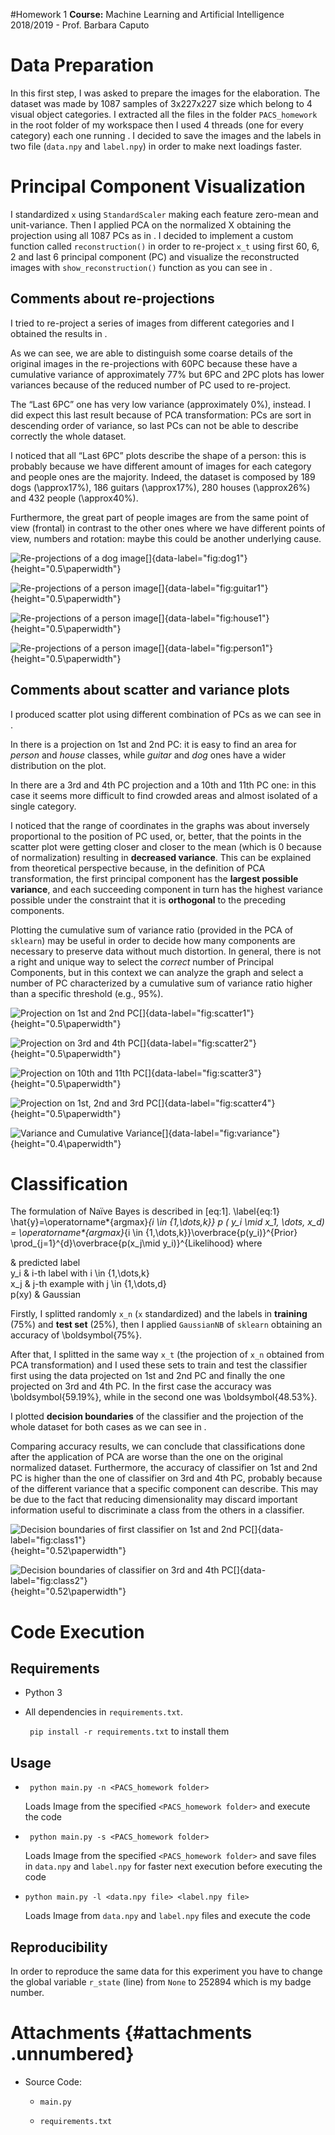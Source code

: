 #Homework 1
**Course:** Machine Learning and Artificial Intelligence 2018/2019 - Prof. Barbara Caputo

# Data Preparation


In this first step, I was asked to prepare the images for the
elaboration. The dataset was made by 1087 samples of 3x227x227
size which belong to 4 visual object categories. I extracted all the
files in the folder `PACS_homework` in the root folder of my workspace
then I used 4 threads (one for every category) each one running . I
decided to save the images and the labels in two file (`data.npy` and
`label.npy`) in order to make next loadings faster.

# Principal Component Visualization

I standardized `x` using `StandardScaler` making each feature zero-mean
and unit-variance. Then I applied PCA on the normalized X obtaining the
projection using all 1087 PCs as in . I decided to implement a custom
function called `reconstruction()` in order to re-project `x_t` using
first 60, 6, 2 and last 6 principal component (PC) and visualize
the reconstructed images with `show_reconstruction()` function as you
can see in .

## Comments about re-projections

I tried to re-project a series of images from different categories and I
obtained the results in .

As we can see, we are able to distinguish some coarse details of the
original images in the re-projections with 60PC because these have a
cumulative variance of approximately 77\% but 6PC and 2PC plots
has lower variances because of the reduced number of PC used to
re-project.

The “Last 6PC” one has very low variance (approximately 0\%),
instead. I did expect this last result because of PCA transformation:
PCs are sort in descending order of variance, so last PCs can not be
able to describe correctly the whole dataset.

I noticed that all “Last 6PC” plots describe the shape of a person:
this is probably because we have different amount of images for each
category and people ones are the majority. Indeed, the dataset is
composed by 189 dogs (\approx17\%), 186 guitars (\approx17\%),
280 houses (\approx26\%) and 432 people (\approx40\%).

Furthermore, the great part of people images are from the same point of
view (frontal) in contrast to the other ones where we have different
points of view, numbers and rotation: maybe this could be another
underlying cause.

![Re-projections of a dog
image[]{data-label="fig:dog1"}](https://raw.githubusercontent.com/pieromacaluso/Homework_MLAI/master/hw1/report/img/fig01a.png){height="0.5\paperwidth"}

![Re-projections of a person
image[]{data-label="fig:guitar1"}](https://raw.githubusercontent.com/pieromacaluso/Homework_MLAI/master/hw1/report/img/fig01b.png){height="0.5\paperwidth"}

![Re-projections of a person
image[]{data-label="fig:house1"}](https://raw.githubusercontent.com/pieromacaluso/Homework_MLAI/master/hw1/report/img/fig01c.png){height="0.5\paperwidth"}

![Re-projections of a person
image[]{data-label="fig:person1"}](https://raw.githubusercontent.com/pieromacaluso/Homework_MLAI/master/hw1/report/img/fig01d.png){height="0.5\paperwidth"}

Comments about scatter and variance plots
-----------------------------------------

I produced scatter plot using different combination of PCs as we can see
in .

In there is a projection on 1st and 2nd PC: it is easy to find an
area for *person* and *house* classes, while *guitar* and *dog* ones
have a wider distribution on the plot.

In there are a 3rd and 4th PC projection and a 10th and 11th PC
one: in this case it seems more difficult to find crowded areas and
almost isolated of a single category.

I noticed that the range of coordinates in the graphs was about
inversely proportional to the position of PC used, or, better, that the
points in the scatter plot were getting closer and closer to the mean
(which is 0 because of normalization) resulting in **decreased
variance**. This can be explained from theoretical perspective because,
in the definition of PCA transformation, the first principal component
has the **largest possible variance**, and each succeeding component in
turn has the highest variance possible under the constraint that it is
**orthogonal** to the preceding components.

Plotting the cumulative sum of variance ratio (provided in the PCA of
`sklearn`) may be useful in order to decide how many components are
necessary to preserve data without much distortion. In general, there is
not a right and unique way to select the *correct* number of Principal
Components, but in this context we can analyze the graph and select a
number of PC characterized by a cumulative sum of variance ratio higher
than a specific threshold (e.g., 95\%).

![Projection on 1st and 2nd
PC[]{data-label="fig:scatter1"}](https://raw.githubusercontent.com/pieromacaluso/Homework_MLAI/master/hw1/report/img/fig02a.png){height="0.5\paperwidth"}

![Projection on 3rd and 4th
PC[]{data-label="fig:scatter2"}](https://raw.githubusercontent.com/pieromacaluso/Homework_MLAI/master/hw1/report/img/fig02b.png){height="0.5\paperwidth"}

![Projection on 10th and 11th
PC[]{data-label="fig:scatter3"}](https://raw.githubusercontent.com/pieromacaluso/Homework_MLAI/master/hw1/report/img/fig02c.png){height="0.5\paperwidth"}

![Projection on 1st, 2nd and 3rd
PC[]{data-label="fig:scatter4"}](https://raw.githubusercontent.com/pieromacaluso/Homework_MLAI/master/hw1/report/img/fig02d.png){height="0.5\paperwidth"}

![Variance and Cumulative
Variance[]{data-label="fig:variance"}](https://raw.githubusercontent.com/pieromacaluso/Homework_MLAI/master/hw1/report/img/fig03.png){height="0.4\paperwidth"}

Classification
==============

The formulation of Naïve Bayes is described in \[eq:1\]. \label{eq:1}
        \hat{y}=\operatorname*{argmax}_{i \in \{1,\dots,k\}} p ( y_i \mid x_1, \dots, x_d) = \operatorname*{argmax}_{i \in \{1,\dots,k\}}\overbrace{p(y_i)}^{Prior} \prod_{j=1}^{d}\overbrace{p(x_j\mid y_i)}^{Likelihood}
where

& predicted label\
y\_i & i-th label with i \in \{1,\dots,k\}\
x\_j & j-th example with j \in \{1,\dots,d\}\
p(xy) & Gaussian

Firstly, I splitted randomly `x_n` (`x` standardized) and the labels in
**training** (75%) and **test set** (25%), then I applied
`GaussianNB` of `sklearn` obtaining an accuracy of \boldsymbol{75\%}.

After that, I splitted in the same way `x_t` (the projection of `x_n`
obtained from PCA transformation) and I used these sets to train and
test the classifier first using the data projected on 1st and 2nd PC
and finally the one projected on 3rd and 4th PC. In the first case
the accuracy was \boldsymbol{59.19\%}, while in the second one was
\boldsymbol{48.53\%}.

I plotted **decision boundaries** of the classifier and the projection
of the whole dataset for both cases as we can see in .

Comparing accuracy results, we can conclude that classifications done
after the application of PCA are worse than the one on the original
normalized dataset. Furthermore, the accuracy of classifier on 1st and
2nd PC is higher than the one of classifier on 3rd and 4th PC,
probably because of the different variance that a specific component can
describe. This may be due to the fact that reducing dimensionality may
discard important information useful to discriminate a class from the
others in a classifier.

![Decision boundaries of first classifier on 1st and 2nd
PC[]{data-label="fig:class1"}](https://raw.githubusercontent.com/pieromacaluso/Homework_MLAI/master/hw1/report/img/fig04.png){height="0.52\paperwidth"}

![Decision boundaries of classifier on 3rd and 4th
PC[]{data-label="fig:class2"}](https://raw.githubusercontent.com/pieromacaluso/Homework_MLAI/master/hw1/report/img/fig05.png){height="0.52\paperwidth"}

Code Execution
==============

Requirements
------------

-   Python 3

-   All dependencies in `requirements.txt`.

    ` pip install -r requirements.txt` to install them

Usage
-----

-   ` python main.py -n <PACS_homework folder>`

    Loads Image from the specified `<PACS_homework folder>` and execute
    the code

-   ` python main.py -s <PACS_homework folder>`

    Loads Image from the specified `<PACS_homework folder>` and save
    files in `data.npy` and `label.npy` for faster next execution before
    executing the code

-   ` python main.py -l <data.npy file> <label.npy file> `

    Loads Image from `data.npy` and `label.npy` files and execute the
    code

Reproducibility
---------------

In order to reproduce the same data for this experiment you have to
change the global variable `r_state` (line) from `None` to 252894
which is my badge number.

Attachments {#attachments .unnumbered}
===========

-   Source Code:

    -   `main.py`

    -   `requirements.txt`
